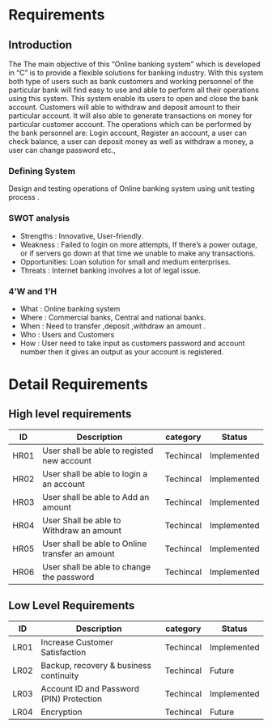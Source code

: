 # Requirements
## Introduction
The The main objective of this “Online banking system” which is developed in “C” is to provide a flexible solutions for banking industry. With this system both type of users such as bank customers and working personnel of the particular bank will find easy to use and able to perform all their operations using this system. This system enable its users to open and close the bank account. Customers will able to withdraw and deposit amount to their particular account. It will also able to generate transactions on money for particular customer account.
The operations which can be performed by the bank personnel are: 
Login account, Register an account, a user can check balance, a user can deposit money as well as withdraw a money, a user can change password etc.,
### Defining System
Design and testing operations of Online banking system using unit testing  process .
### SWOT analysis
 * Strengths    : Innovative, User-friendly.
 * Weakness     : Failed to login on more attempts, If there’s a power outage, or if servers go down at  that time we unable to make any transactions.
 * Opportunities:  Loan solution for small and medium enterprises.
 * Threats      : Internet banking involves a lot of legal issue.
### 4’W and 1’H
 * What  : Online banking system
 * Where : Commercial banks, Central and national banks.
 * When  : Need to transfer ,deposit ,withdraw an amount .
 * Who   : Users and Customers
 * How   : User need to take input as customers password and account number then it gives  an output as  your account is registered.
# Detail Requirements
## High level requirements
| ID  	  | Description   	                                        | category   	| Status      	|
|---	    |---	                                                |---	        |---	        |
| HR01  	|	User shall be able to registed new account   	    | Techincal   	| Implemented  	|
|HR02   	| 	User shall be able to login a an account        	| Techincal   	|Implemented   	|
|HR03   	| User shall be able to Add an amount	   	            | Techincal   	|Implemented   	|
|HR04    	|   User Shall be able to Withdraw an amount	        | Techincal   	|Implemented   	|
|   HR05 	|  	User shall be able to Online transfer an amount 	| Techincal   	|Implemented   	|
|   HR06 	|  User shall be able to change the password 	        | Techincal   	|Implemented   	|


## Low Level Requirements
 |  ID  	    |  Description 	                          |    category 	|    Status	   |
|---	    |---	                                         |---            |---	       |
 |LR01      |Increase Customer Satisfaction            |   Techincal   | Implemented	|
| LR02  	|  Backup, recovery & business continuity    	| Techincal   	| 	Future   |
| LR03  	| Account ID and Password (PIN) Protection    	| Techincal   	|  Implemented	|
| LR04  	| Encryption                                  	|   Techincal 	|   Future      |                                  
 
                                          

